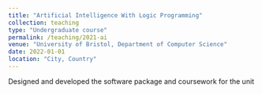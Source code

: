 ```yaml
---
title: "Artificial Intelligence With Logic Programming"
collection: teaching
type: "Undergraduate course"
permalink: /teaching/2021-ai
venue: "University of Bristol, Department of Computer Science"
date: 2022-01-01
location: "City, Country"
---
```


Designed and developed the software package and coursework for the unit



